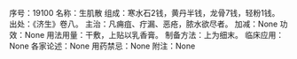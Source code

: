 序号：19100
名称：生肌散
组成：寒水石2钱，黄丹半钱，龙骨7钱，轻粉1钱。
出处：《济生》卷八。
主治：凡痈疽、疔漏、恶疮，脓水欲尽者。
加减：None
功效：None
用法用量：干敷，上贴以乳香膏。
制备方法：上为细末。
临床应用：None
各家论述：None
用药禁忌：None
附注：None

